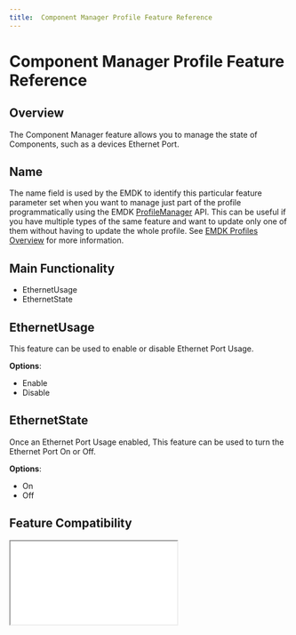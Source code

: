 ```yaml
---
title:  Component Manager Profile Feature Reference
---
```

# Component Manager Profile Feature Reference

## Overview

The Component Manager feature allows you to manage the state of Components, such as a devices Ethernet Port.

## Name
The name field is used by the EMDK to identify this particular feature parameter set when you want to manage just part of the profile programmatically using the EMDK [ProfileManager](../api/ProfileManager) API. This can be useful if you have multiple types of the same feature and want to update only one of them without having to update the whole profile. See [EMDK Profiles Overview](../guide/profiles/usingwizard) for more information.

## Main Functionality

* EthernetUsage
* EthernetState

## EthernetUsage
This feature can be used to enable or disable Ethernet Port Usage.

**Options**:

* Enable
* Disable

## EthernetState
Once an Ethernet Port Usage enabled, This feature can be used to turn the Ethernet Port On or Off.

**Options**:

* On
* Off


## Feature Compatibility
<iframe src="compare.html#mx=4.3&csp=ComponentMgr&os=All&embed=true"></iframe>
